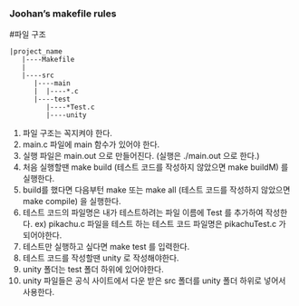 ### Joohan’s makefile rules

#파일 구조
```
|project_name
   |----Makefile
   |
   |----src
      |----main
      |  |----*.c
      |----test
         |----*Test.c
         |----unity
```

1. 파일 구조는 꼭지켜야 한다.
2. main.c 파일에 main 함수가 있어야 한다.
3. 실행 파일은 main.out 으로 만들어진다. (실행은 ./main.out 으로 한다.)
4. 처음 실행할땐 make build (테스트 코드를 작성하지 않았으면 make buildM) 를 실행한다.
5. build를 했다면 다음부턴 make 또는 make all (테스트 코드를 작성하지 않았으면 make compile) 을 실행한다.
6. 테스트 코드의 파일명은 내가 테스트하려는 파일 이름에 Test 를 추가하여 작성한다. ex) pikachu.c 파일을 테스트 하는 테스트 코드 파일명은 pikachuTest.c 가 되어야한다.
7. 테스트만 실행하고 싶다면 make test 를 입력한다.
8. 테스트 코드를 작성할땐 unity 로 작성해야한다.
9. unity 폴더는 test 폴더 하위에 있어야한다.
10. unity 파일들은 공식 사이트에서 다운 받은 src 폴더를 unity 폴더 하위로 넣어서 사용한다.

